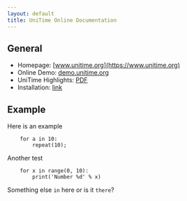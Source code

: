 ```yaml
---
layout: default
title: UniTime Online Documentation
---
```


## General
- Homepage: [www.unitime.org](https://www.unitime.org)
- Online Demo: [demo.unitime.org](https://demo.unitime.org)
- UniTime Highlights: [PDF](http://www.unitime.org/present/unitime-highlights.pdf)
- Installation: [link](installation)

## Example
Here is an example
```
    for a in 10:
        repeat(10);
```

Another test
```
    for x in range(0, 10):
        print('Number %d' % x)
```

Something else ```in``` here or is it `there`?